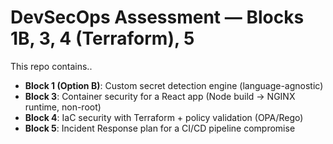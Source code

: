# DevSecOps Assessment — Blocks 1B, 3, 4 (Terraform), 5

This repo contains..

- **Block 1 (Option B)**: Custom secret detection engine (language-agnostic)
- **Block 3**: Container security for a React app (Node build -> NGINX runtime, non-root)
- **Block 4**: IaC security with Terraform + policy validation (OPA/Rego)
- **Block 5**: Incident Response plan for a CI/CD pipeline compromise
